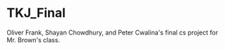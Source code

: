# TKJ_Final
Oliver Frank, Shayan Chowdhury, and Peter Cwalina's final cs project for Mr. Brown's class.
